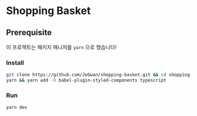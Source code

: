 # Shopping Basket

## Prerequisite

이 프로젝트는 패키지 매니저를 `yarn` 으로 했습니다!

### Install

```sh
git clone https://github.com/JeGwan/shopping-basket.git && cd shopping-basket
yarn && yarn add -D babel-plugin-styled-components typescript
```

### Run

```sh
yarn dev
```

